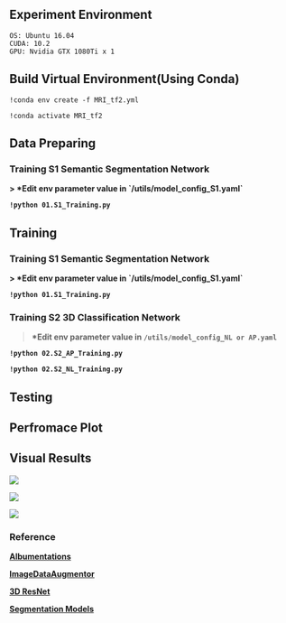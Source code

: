 <h2>Experiment Environment</h2>

```text
OS: Ubuntu 16.04
CUDA: 10.2
GPU: Nvidia GTX 1080Ti x 1
```

<h2>Build Virtual Environment(Using Conda) </h2>

```text
!conda env create -f MRI_tf2.yml

!conda activate MRI_tf2
```
<h2>Data Preparing</h2>
<b><h3>Training S1 Semantic Segmentation Network</h3></p>
> *Edit env parameter value in `/utils/model_config_S1.yaml`
 
```text
!python 01.S1_Training.py
```

<h2>Training</h2>
<b><h3>Training S1 Semantic Segmentation Network</h3></p>
> *Edit env parameter value in `/utils/model_config_S1.yaml`

```text
!python 01.S1_Training.py
```
<b><h3>Training S2 3D Classification Network</h3></p>
> *Edit env parameter value in `/utils/model_config_NL or AP.yaml`

```text
!python 02.S2_AP_Training.py

!python 02.S2_NL_Training.py
```
<h2>Testing</h2>

<h2>Perfromace Plot</h2>

<h2>Visual Results</h2>
<img src='https://github.com/IlikeBB/F3DD/blob/main/plot_results/is0309.gif'></p>
<img src='https://github.com/IlikeBB/F3DD/blob/main/plot_results/is0316.gif'></p>
<img src='https://github.com/IlikeBB/F3DD/blob/main/plot_results/is0323.gif'></p>

<h3>Reference</h3>
<a href='https://github.com/albumentations-team/albumentations'> Albumentations</a></p>
<a href='https://github.com/mjkvaak/ImageDataAugmentor'> ImageDataAugmentor</a></p>
<a href='https://github.com/JihongJu/keras-resnet3d'> 3D ResNet</a></p>
<a href='https://github.com/qubvel/segmentation_models'> Segmentation Models</a></p>
